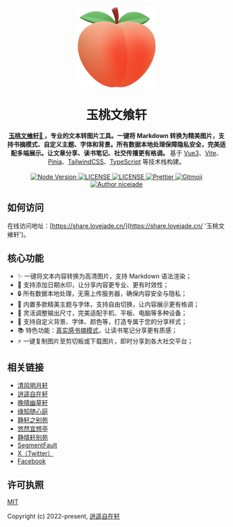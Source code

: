 <div align="center">
  <a href="https://share.lovejade.cn/?utm_source=github.com&pid=share"><img src="https://raw.githubusercontent.com/nicejade/markdown2png/master/src/assets/images/logo.png" width="180" alt="玉桃文飨轩"></a>
</div>

<h1 align="center">玉桃文飨轩</h1>

<div align="center">
  <strong><a target="_blank" href="https://share.lovejade.cn/?utm_source=github.com&pid=share">玉桃文飨轩🍑 </a>，专业的文本转图片工具。一键将 Markdown 转换为精美图片，支持书摘模式、自定义主题、字体和背景。所有数据本地处理保障隐私安全，完美适配多端展示。让文章分享、读书笔记、社交传播更有格调。
  </strong>基于 <a target="_blank" href="https://site.lovejade.cn/post/5b1a221c0526c920d6dfaada">Vue3</a>、<a href="https://site.lovejade.cn/post/6010e1b10c71de1fb957b64e">Vite</a>、<a target="_blank" href="https://site.lovejade.cn/post/631813c3c0922e0e572bde81">Pinia</a>、<a target="_blank" href="https://site.lovejade.cn/post/5fd20cb4c06d6302c1907ec7">TailwindCSS</a>、<a target="_blank" href="https://site.lovejade.cn/post/6278fdeaac00ce3f9b11a8ef">TypeScript</a> 等技术栈构建。
</div>

<br />

<div align="center">
  <a href="https://nodejs.org/en/">
    <img src="https://img.shields.io/badge/node->=16.0.0-green.svg" alt="Node Version">
  </a>
  <a href="https://github.com/nicejade/markdown2png">
    <img src="https://img.shields.io/github/package-json/v/nicejade/markdown2png" alt="LICENSE">
  </a>
  <a href="https://github.com/nicejade/wealth-tracker">
    <img src="https://img.shields.io/github/license/nicejade/markdown2png" alt="LICENSE">
  </a>
  <a href="https://prettier.io/">
    <img src="https://img.shields.io/badge/code_style-prettier-ff69b4.svg?style=flat" alt="Prettier">
  </a>
  <a href="https://gitmoji.dev">
  <img
    src="https://img.shields.io/badge/gitmoji-%20😜%20😍-FFDD67.svg?style=flat-square"
    alt="Gitmoji"
  />
</a>
  <a href="https://niceshare.site/">
    <img src="https://img.shields.io/badge/Author-nicejade-%23a696c8.svg" alt="Author nicejade">
  </a>
</div>

## 如何访问

在线访问地址：[https://share.lovejade.cn/](https://share.lovejade.cn/ '玉桃文飨轩')。

## 核心功能

- ✨ 一键将文本内容转换为高清图片，支持 Markdown 语法渲染；
- 📅 支持添加日期水印，让分享内容更专业、更有时效性；
- 🔒 所有数据本地处理，无需上传服务器，确保内容安全与隐私；
- 🎨 内置多款精美主题与字体，支持自由切换，让内容展示更有格调；
- 📱 灵活调整输出尺寸，完美适配手机、平板、电脑等多种设备；
- 💫 支持自定义背景、字体、颜色等，打造专属于您的分享样式；
- 📚 特色功能：[真实感书摘模式](https://share.lovejade.cn/digest)，让读书笔记分享更有质感；
- ⚡️ 一键复制图片至剪切板或下载图片，即时分享到各大社交平台；

## 相关链接

- [清风明月轩](https://www.thebettersites.com/?ref=github.com)
- [逍遥自在轩](https://niceshare.site/?ref=github.com)
- [晚晴幽草轩](https://www.jeffjade.com/nicelinks?ref=github.com)
- [缘知随心庭](https://fine.niceshare.site/?ref=github.com)
- [静轩之别苑](https://quickapp.lovejade.cn/?ref=github.com)
- [悠然宜想亭](https://forum.lovejade.cn//?ref=github.com)
- [静晴轩别苑](https://nice.lovejade.cn/?ref=github.com)
- [SegmentFault](https://segmentfault.com/u/jeffjade)
- [X（Twitter）](https://x.com/MarshalXuan)
- [Facebook](https://www.facebook.com/nice.jade.yang)

## 许可执照

[MIT](http://opensource.org/licenses/MIT)

Copyright (c) 2022-present, [逍遥自在轩](https://www.niceshare.site/)
